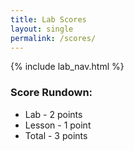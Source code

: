 ```yaml
---
title: Lab Scores
layout: single
permalink: /scores/
---
```


{% include lab_nav.html %}

### Score Rundown:
* Lab - 2 points
* Lesson - 1 point
* Total - 3 points

<body>
    <div id="scores">
    </div>
</body>

<script>
    // put all scores and names in this array (order Z at top, A at bottom)
    let people = [
        ["name","peerLab","peerLesson","liveLab","liveLesson","total"],
        ["","/2","/1","/2","/1","/3"],
        ["","/2","/1","/2","/1","/3"],
        ["","/2","/1","/2","/1","/3"],
        ["","/2","/1","/2","/1","/3"],
        ["","/2","/1","/2","/1","/3"],
        ["","/2","/1","/2","/1","/3"],
        ["","/2","/1","/2","/1","/3"],
        ["","/2","/1","/2","/1","/3"],
        ["","/2","/1","/2","/1","/3"],
        ["","/2","/1","/2","/1","/3"],
        ["","/2","/1","/2","/1","/3"],
        ["","/2","/1","/2","/1","/3"],
        ["","/2","/1","/2","/1","/3"],
        ["","/2","/1","/2","/1","/3"],
        ["","/2","/1","/2","/1","/3"],
        ["","/2","/1","/2","/1","/3"],
        ["","/2","/1","/2","/1","/3"],
        ["","/2","/1","/2","/1","/3"],
        ["","/2","/1","/2","/1","/3"],
        ["","/2","/1","/2","/1","/3"],
        ["","/2","/1","/2","/1","/3"]

    ]

    // iterates through array and creates tr's and td's for each index
    function makeTableHTML(people) {
        var result = "<table>";
        result += "<thead><tr><th>Name</th><th>Lab Score (Peer)</th><th>Lesson Score (Peer)</th><th>Lab Score (Live)</th><th>Lab Score (Live)</th><th>Total</th></thead><tbody>";
        // Create header row. Better way to do this?
        //for (var i = 0; i < array.length; i++) {
        for (var i = people.length-1; i > 0; i--) {
            result += "<tr>";
            for (var j = 0; j < people[i].length; j++) {
                result += "<td>"+people[i][j]+"</td>";   
            }   
            result += "</tr>";
        }   
        result += "</tbody></table>";
        document.getElementById("scores").innerHTML = result;
    }
    makeTableHTML(people);

</script>